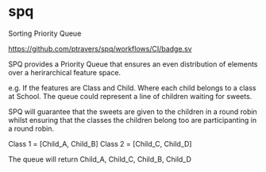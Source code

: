 # spq
Sorting Priority Queue

https://github.com/ptravers/spq/workflows/CI/badge.sv

SPQ provides a Priority Queue that ensures an even distribution of elements over a herirarchical feature space.

e.g.
If the features are Class and Child. Where each child belongs to a class at School.
The queue could represent a line of children waiting for sweets.

SPQ will guarantee that the sweets are given to the children in a round robin whilst ensuring that the classes the children
belong too are participanting in a round robin.

Class 1 = [Child_A, Child_B]
Class 2 = [Child_C, Child_D]

The queue will return Child_A, Child_C, Child_B, Child_D

